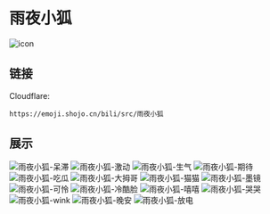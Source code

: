 # 雨夜小狐
![icon](https://emoji.shojo.cn/bili/src/雨夜小狐/icon.png)
## 链接
Cloudflare:
```
https://emoji.shojo.cn/bili/src/雨夜小狐
```
## 展示
![雨夜小狐-呆滞](https://emoji.shojo.cn/bili/src/雨夜小狐/雨夜小狐-呆滞.png)
![雨夜小狐-激动](https://emoji.shojo.cn/bili/src/雨夜小狐/雨夜小狐-激动.png)
![雨夜小狐-生气](https://emoji.shojo.cn/bili/src/雨夜小狐/雨夜小狐-生气.png)
![雨夜小狐-期待](https://emoji.shojo.cn/bili/src/雨夜小狐/雨夜小狐-期待.png)
![雨夜小狐-吃瓜](https://emoji.shojo.cn/bili/src/雨夜小狐/雨夜小狐-吃瓜.png)
![雨夜小狐-大拇哥](https://emoji.shojo.cn/bili/src/雨夜小狐/雨夜小狐-大拇哥.png)
![雨夜小狐-猫猫](https://emoji.shojo.cn/bili/src/雨夜小狐/雨夜小狐-猫猫.png)
![雨夜小狐-墨镜](https://emoji.shojo.cn/bili/src/雨夜小狐/雨夜小狐-墨镜.png)
![雨夜小狐-可怜](https://emoji.shojo.cn/bili/src/雨夜小狐/雨夜小狐-可怜.png)
![雨夜小狐-冷酷脸](https://emoji.shojo.cn/bili/src/雨夜小狐/雨夜小狐-冷酷脸.png)
![雨夜小狐-嘻嘻](https://emoji.shojo.cn/bili/src/雨夜小狐/雨夜小狐-嘻嘻.png)
![雨夜小狐-哭哭](https://emoji.shojo.cn/bili/src/雨夜小狐/雨夜小狐-哭哭.png)
![雨夜小狐-wink](https://emoji.shojo.cn/bili/src/雨夜小狐/雨夜小狐-wink.png)
![雨夜小狐-晚安](https://emoji.shojo.cn/bili/src/雨夜小狐/雨夜小狐-晚安.png)
![雨夜小狐-放电](https://emoji.shojo.cn/bili/src/雨夜小狐/雨夜小狐-放电.png)
